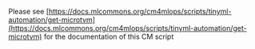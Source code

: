 Please see [https://docs.mlcommons.org/cm4mlops/scripts/tinyml-automation/get-microtvm](https://docs.mlcommons.org/cm4mlops/scripts/tinyml-automation/get-microtvm) for the documentation of this CM script
